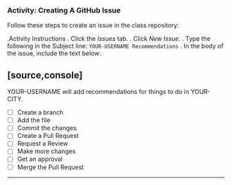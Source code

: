 ### Activity: Creating A GitHub Issue

Follow these steps to create an issue in the class repository:

.Activity Instructions
. Click the *Issues* tab.
. Click *New Issue*.
. Type the following in the Subject line: `YOUR-USERNAME Recommendations`
. In the body of the issue, include the text below:

[source,console]
----
YOUR-USERNAME will add recommendations for things to do in YOUR-CITY.

- [ ] Create a branch
- [ ] Add the file
- [ ] Commit the changes
- [ ] Create a Pull Request
- [ ] Request a Review
- [ ] Make more changes
- [ ] Get an approval
- [ ] Merge the Pull Request
----
